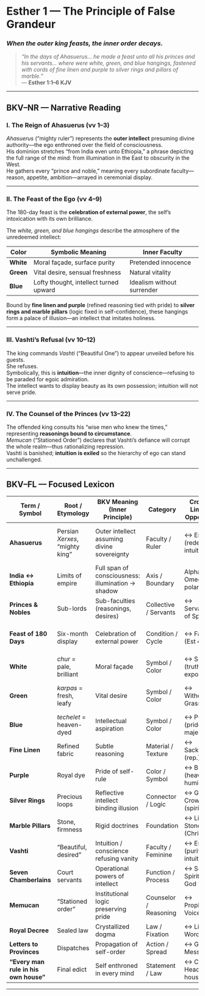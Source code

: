 # **Esther 1 — The Principle of False Grandeur**
### *When the outer king feasts, the inner order decays.*

> _“In the days of Ahasuerus… he made a feast unto all his princes and his servants… where were white, green, and blue hangings, fastened with cords of fine linen and purple to silver rings and pillars of marble.”_  
> — **Esther 1:1–6 KJV**

---

## **BKV–NR — Narrative Reading**

### **I. The Reign of Ahasuerus (vv 1–3)**
*Ahasuerus* (“mighty ruler”) represents the **outer intellect** presuming divine authority—the ego enthroned over the field of consciousness.  
His dominion stretches “from India even unto Ethiopia,” a phrase depicting the full range of the mind: from illumination in the East to obscurity in the West.  
He gathers every “prince and noble,” meaning every subordinate faculty—reason, appetite, ambition—arrayed in ceremonial display.

---

### **II. The Feast of the Ego (vv 4–9)**
The 180-day feast is the **celebration of external power**, the self’s intoxication with its own brilliance.  

The *white, green, and blue hangings* describe the atmosphere of the unredeemed intellect:

| Color | Symbolic Meaning | Inner Faculty |
|-------|------------------|----------------|
| **White** | Moral façade, surface purity | Pretended innocence |
| **Green** | Vital desire, sensual freshness | Natural vitality |
| **Blue** | Lofty thought, intellect turned upward | Idealism without surrender |

Bound by **fine linen and purple** (refined reasoning tied with pride) to **silver rings and marble pillars** (logic fixed in self-confidence), these hangings form a palace of illusion—an intellect that imitates holiness.

---

### **III. Vashti’s Refusal (vv 10–12)**
The king commands *Vashti* (“Beautiful One”) to appear unveiled before his guests.  
She refuses.  
Symbolically, this is **intuition**—the inner dignity of conscience—refusing to be paraded for egoic admiration.  
The intellect wants to display beauty as its own possession; intuition will not serve pride.

---

### **IV. The Counsel of the Princes (vv 13–22)**
The offended king consults his “wise men who knew the times,” representing **reasonings bound to circumstance**.  
*Memucan* (“Stationed Order”) declares that Vashti’s defiance will corrupt the whole realm—thus rationalizing repression.  
Vashti is banished; **intuition is exiled** so the hierarchy of ego can stand unchallenged.

---

## **BKV–FL — Focused Lexicon**

| Term / Symbol | Root / Etymology | BKV Meaning (Inner Principle) | Category | Cross-Links / Opposites | Notes |
|----------------|------------------|-------------------------------|-----------|--------------------------|-------|
| **Ahasuerus** | Persian *Xerxes*, “mighty king” | Outer intellect assuming divine sovereignty | Faculty / Ruler | ↔ Esther (redeemed intuition) | Reigns over 127 provinces = total mental domain |
| **India ↔ Ethiopia** | Limits of empire | Full span of consciousness: illumination → shadow | Axis / Boundary | Alpha–Omega polarity | Mind’s unredeemed totality |
| **Princes & Nobles** | Sub-lords | Sub-faculties (reasonings, desires) | Collective / Servants | ↔ Servants of Spirit | Cabinet of the ego-mind |
| **Feast of 180 Days** | Six-month display | Celebration of external power | Condition / Cycle | ↔ Fast (Est 4) | Half-illumined, incomplete cycle |
| **White** | *chur* = pale, brilliant | Moral façade | Symbol / Color | ↔ Scarlet (truth exposed) | Appearance of righteousness |
| **Green** | *karpas* = fresh, leafy | Vital desire | Symbol / Color | ↔ Withered Grass | Sensual vitality without discipline |
| **Blue** | *techelet* = heaven-dyed | Intellectual aspiration | Symbol / Color | ↔ Purple (prideful majesty) | Idealism severed from surrender |
| **Fine Linen** | Refined fabric | Subtle reasoning | Material / Texture | ↔ Sackcloth (rep.) | Thought used for display |
| **Purple** | Royal dye | Pride of self-rule | Color / Symbol | ↔ Blue (heavenly humility) | Majesty misused |
| **Silver Rings** | Precious loops | Reflective intellect binding illusion | Connector / Logic | ↔ Golden Crown (spirit rule) | Circular reasoning |
| **Marble Pillars** | Stone, firmness | Rigid doctrines | Foundation | ↔ Living Stone (Christ) | Beauty without life |
| **Vashti** | “Beautiful, desired” | Intuition / conscience refusing vanity | Faculty / Feminine | ↔ Esther (purified intuition) | Dignity in silence |
| **Seven Chamberlains** | Court servants | Operational powers of intellect | Function / Process | ↔ Seven Spirits of God | Energies under egoic command |
| **Memucan** | “Stationed order” | Institutional logic preserving pride | Counselor / Reasoning | ↔ Prophetic Voice | Legalism defending ego |
| **Royal Decree** | Sealed law | Crystallized dogma | Law / Fixation | ↔ Living Word | Rigid thought-form |
| **Letters to Provinces** | Dispatches | Propagation of self-order | Action / Spread | ↔ Gospel Message | Egoic edict to every faculty |
| **“Every man rule in his own house”** | Final edict | Self enthroned in every mind | Statement / Law | ↔ Christ Head of house | Codified self-sovereignty |

---

